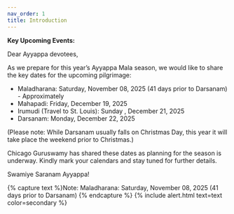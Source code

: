 ```yaml
---
nav_order: 1
title: Introduction
---
```


**Key Upcoming Events:**

Dear Ayyappa devotees,

As we prepare for this year’s Ayyappa Mala season, we would like to share the key dates for the upcoming pilgrimage:
* Maladharana: Saturday, November 08, 2025 (41 days prior to Darsanam) - Approximately 
* Mahapadi: Friday, December 19, 2025
* Irumudi (Travel to St. Louis): Sunday , December 21, 2025
* Darsanam: Monday, December 22, 2025

(Please note: While Darsanam usually falls on Christmas Day, this year it will take place the weekend prior to Christmas.)

Chicago Guruswamy has shared these dates as planning for the season is underway. Kindly mark your calendars and stay tuned for further details.

Swamiye Saranam Ayyappa!

{% capture text %}Note: Maladharana: Saturday, November 08, 2025 (41 days prior to Darsanam) 
{% endcapture %} {% include alert.html text=text color=secondary %}
